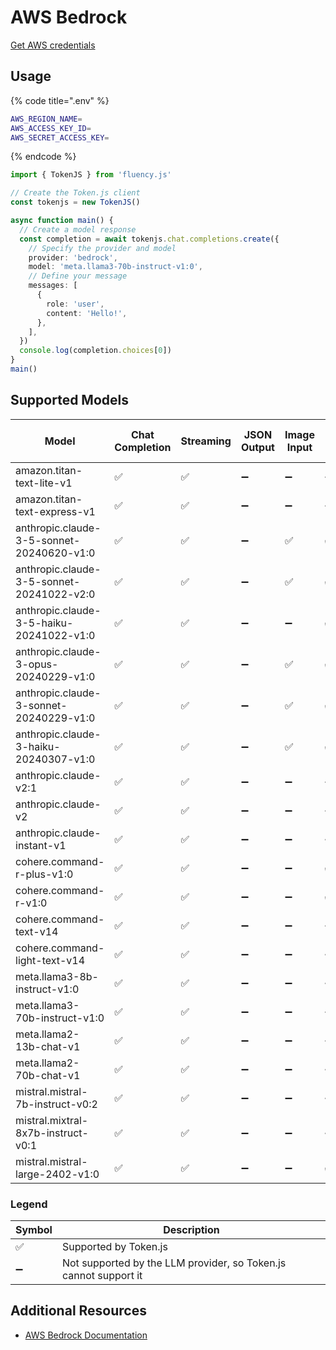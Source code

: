 # AWS Bedrock

[Get AWS credentials](https://aws.amazon.com/console/)

## Usage

{% code title=".env" %}
```bash
AWS_REGION_NAME=
AWS_ACCESS_KEY_ID=
AWS_SECRET_ACCESS_KEY=
```
{% endcode %}

```typescript
import { TokenJS } from 'fluency.js'

// Create the Token.js client
const tokenjs = new TokenJS()

async function main() {
  // Create a model response
  const completion = await tokenjs.chat.completions.create({
    // Specify the provider and model
    provider: 'bedrock',
    model: 'meta.llama3-70b-instruct-v1:0',
    // Define your message
    messages: [
      {
        role: 'user',
        content: 'Hello!',
      },
    ],
  })
  console.log(completion.choices[0])
}
main()
```

<!-- compatibility -->
## Supported Models

| Model                                     | Chat Completion | Streaming | JSON Output | Image Input | Function Calling | N > 1 |
| ----------------------------------------- | --------------- | --------- | ----------- | ----------- | ---------------- | ----- |
| amazon.titan-text-lite-v1                 | ✅               | ✅         | ➖           | ➖           | ➖                | ➖     |
| amazon.titan-text-express-v1              | ✅               | ✅         | ➖           | ➖           | ➖                | ➖     |
| anthropic.claude-3-5-sonnet-20240620-v1:0 | ✅               | ✅         | ➖           | ✅           | ✅                | ➖     |
| anthropic.claude-3-5-sonnet-20241022-v2:0 | ✅               | ✅         | ➖           | ✅           | ✅                | ➖     |
| anthropic.claude-3-5-haiku-20241022-v1:0  | ✅               | ✅         | ➖           | ➖           | ✅                | ➖     |
| anthropic.claude-3-opus-20240229-v1:0     | ✅               | ✅         | ➖           | ✅           | ✅                | ➖     |
| anthropic.claude-3-sonnet-20240229-v1:0   | ✅               | ✅         | ➖           | ✅           | ✅                | ➖     |
| anthropic.claude-3-haiku-20240307-v1:0    | ✅               | ✅         | ➖           | ✅           | ✅                | ➖     |
| anthropic.claude-v2:1                     | ✅               | ✅         | ➖           | ➖           | ➖                | ➖     |
| anthropic.claude-v2                       | ✅               | ✅         | ➖           | ➖           | ➖                | ➖     |
| anthropic.claude-instant-v1               | ✅               | ✅         | ➖           | ➖           | ➖                | ➖     |
| cohere.command-r-plus-v1:0                | ✅               | ✅         | ➖           | ➖           | ✅                | ➖     |
| cohere.command-r-v1:0                     | ✅               | ✅         | ➖           | ➖           | ✅                | ➖     |
| cohere.command-text-v14                   | ✅               | ✅         | ➖           | ➖           | ➖                | ➖     |
| cohere.command-light-text-v14             | ✅               | ✅         | ➖           | ➖           | ➖                | ➖     |
| meta.llama3-8b-instruct-v1:0              | ✅               | ✅         | ➖           | ➖           | ➖                | ➖     |
| meta.llama3-70b-instruct-v1:0             | ✅               | ✅         | ➖           | ➖           | ➖                | ➖     |
| meta.llama2-13b-chat-v1                   | ✅               | ✅         | ➖           | ➖           | ➖                | ➖     |
| meta.llama2-70b-chat-v1                   | ✅               | ✅         | ➖           | ➖           | ➖                | ➖     |
| mistral.mistral-7b-instruct-v0:2          | ✅               | ✅         | ➖           | ➖           | ➖                | ➖     |
| mistral.mixtral-8x7b-instruct-v0:1        | ✅               | ✅         | ➖           | ➖           | ➖                | ➖     |
| mistral.mistral-large-2402-v1:0           | ✅               | ✅         | ➖           | ➖           | ✅                | ➖     |

### Legend
| Symbol             | Description                           |
|--------------------|---------------------------------------|
| :white_check_mark: | Supported by Token.js                 |
| :heavy_minus_sign: | Not supported by the LLM provider, so Token.js cannot support it     |
<!-- end compatibility -->

## Additional Resources

* [AWS Bedrock Documentation](https://docs.aws.amazon.com/bedrock/)
